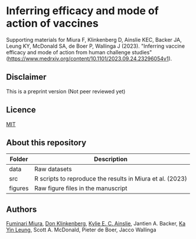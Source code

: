 # Inferring efficacy and mode of action of vaccines
Supporting materials for Miura F, Klinkenberg D, Ainslie KEC, Backer JA, Leung KY, McDonald SA, de Boer P, Wallinga J (2023). "Inferring vaccine efficacy and mode of action from human challenge studies" (https://www.medrxiv.org/content/10.1101/2023.09.24.23296054v1).

## Disclaimer 
This is a preprint version (Not peer reviewed yet)

## Licence
[MIT](https://github.com/fmiura/VacMoA_2021/blob/main/LICENSE)

## About this repository
| Folder    | Description |
|-----------|------------------------------------------------------|
| data      | Raw datasets |
| src       | R scripts to reproduce the results in Miura et al. (2023) |
| figures   | Raw figure files in the manuscript |

## Authors
[Fuminari Miura](https://github.com/fmiura), 
[Don Klinkenberg](https://github.com/donkeyshot), 
[Kylie E. C. Ainslie](https://github.com/kylieainslie),
Jantien A. Backer,
[Ka Yin Leung](https://github.com/kayinleung), 
Scott A. McDonald, 
Pieter de Boer,
Jacco Wallinga
